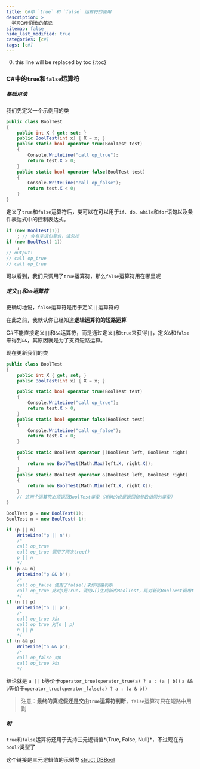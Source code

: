 ```yaml
---
title: C#中 `true` 和 `false` 运算符的使用
description: >
  学习C#时所做的笔记
sitemap: false
hide_last_modified: true
categories: [c#]
tags: [c#]
---
```


0. this line will be replaced by toc
{:toc}

### C#中的`true`和`false`运算符

##### 基础用法

我们先定义一个示例用的类

```csharp
public class BoolTest
{
    public int X { get; set; }
    public BoolTest(int x) { X = x; }
    public static bool operator true(BoolTest test)
    {
        Console.WriteLine("call op_true");
        return test.X > 0;
    }
    public static bool operator false(BoolTest test)
    {
        Console.WriteLine("call op_false");
        return test.X < 0;
    }
}
```

定义了`true`和`false`运算符后，类可以在可以用于`if`、`do`、`while`和`for`语句以及条件表达式中的控制表达式。

```csharp
if (new BoolTest(1))
    ; // 会有空语句警告，请忽视
if (new BoolTest(-1))
    ;
// output:
// call op_true
// call op_true
```

可以看到，我们只调用了`true`运算符，那么`false`运算符用在哪里呢

##### 定义`||`和`&&`运算符

更确切地说，`false`运算符是用于定义`||`运算符的

在此之前，我默认你已经知道**逻辑运算符的短路运算**

C#不能直接定义`||`和`&&`运算符，而是通过定义`|`和`true`来获得`||`，定义`&`和`false`来得到`&&`，其原因就是为了支持短路运算。

现在更新我们的类

```csharp
public class BoolTest
{
    public int X { get; set; }
    public BoolTest(int x) { X = x; }

    public static bool operator true(BoolTest test)
    {
        Console.WriteLine("call op_true");
        return test.X > 0;
    }
    public static bool operator false(BoolTest test)
    {
        Console.WriteLine("call op_false");
        return test.X < 0;
    }

    public static BoolTest operator |(BoolTest left, BoolTest right)
    {
        return new BoolTest(Math.Max(left.X, right.X));
    }
    public static BoolTest operator &(BoolTest left, BoolTest right)
    {
        return new BoolTest(Math.Min(left.X, right.X));
    }
    // 这两个运算符必须返回BoolTest类型（准确的说是返回和参数相同的类型）
}
```

```csharp
BoolTest p = new BoolTest(1);
BoolTest n = new BoolTest(-1);

if (p || n)
    WriteLine("p || n");
    /*
    call op_true
    call op_true 调用了两次true()
    p || n
    */
if (p && n)
    WriteLine("p && b");
    /*
    call op_false 使用了false()来作短路判断
    call op_true 此时p是True，调用&()生成新的BoolTest，再对新的BoolTest调用true()
    */
if (n || p)
    WriteLine("n || p");
    /*
    call op_true 对n
    call op_true 对(n | p)
    n || p
    */
if (n && p)
    WriteLine("n && p");
    /*
    call op_false 对n
    call op_true 对n
    */
```

结论就是
`a || b`等价于`operator_true(operator_true(a) ? a : (a | b))`
`a && b`等价于`operator_true(operator_false(a) ? a : (a & b))`

> 注意：**最终的真或假还是交由`true`运算符判断**，`false`运算符只在短路中用到

##### 附

`true`和`false`运算符还用于支持三元逻辑值*(True, False, Null)*，不过现在有`bool?`类型了

这个链接是三元逻辑值的示例类 [struct DBBool](http://shouce.jb51.net/net/html/acaba817-5da5-4364-b3b2-2e5c75ec1839.htm)